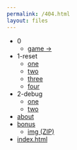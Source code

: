 ```yaml
---
permalink: /404.html
layout: files
---
```

- 0
	- [game →]({{site.url}}/0/game)
- 1-reset
	- [one]({{site.url}}/1-reset/1)
	- [two]({{site.url}}/1-reset/2)
	- [three]({{site.url}}/1-reset/3)
	- [four]({{site.url}}/1-reset/4)
- 2-debug
	- [one]({{site.url}}/2-debug/1)
	- [two]({{site.url}}/2-debug/2)
- [about]({{site.url}}/about)
- [bonus]({{site.url}}/bonus)
	- [img (ZIP)]({{site.url}}/bonus/img.zip)
- [index.html]({{site.url}})